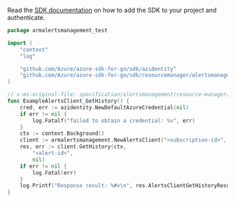 Read the [SDK documentation](https://github.com/Azure/azure-sdk-for-go/blob/sdk%2Fresourcemanager%2Falertsmanagement%2Farmalertsmanagement%2Fv0.3.0/sdk/resourcemanager/alertsmanagement/armalertsmanagement/README.md) on how to add the SDK to your project and authenticate.

```go
package armalertsmanagement_test

import (
	"context"
	"log"

	"github.com/Azure/azure-sdk-for-go/sdk/azidentity"
	"github.com/Azure/azure-sdk-for-go/sdk/resourcemanager/alertsmanagement/armalertsmanagement"
)

// x-ms-original-file: specification/alertsmanagement/resource-manager/Microsoft.AlertsManagement/preview/2019-05-05-preview/examples/Alerts_History.json
func ExampleAlertsClient_GetHistory() {
	cred, err := azidentity.NewDefaultAzureCredential(nil)
	if err != nil {
		log.Fatalf("failed to obtain a credential: %v", err)
	}
	ctx := context.Background()
	client := armalertsmanagement.NewAlertsClient("<subscription-id>", cred, nil)
	res, err := client.GetHistory(ctx,
		"<alert-id>",
		nil)
	if err != nil {
		log.Fatal(err)
	}
	log.Printf("Response result: %#v\n", res.AlertsClientGetHistoryResult)
}
```
